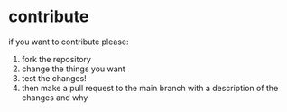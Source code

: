 # contribute

if you want to contribute please:
1. fork the repository
2. change the things you want
3. test the changes!
4. then make a pull request to the main branch with a description of the changes and why
